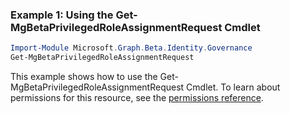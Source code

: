 ### Example 1: Using the Get-MgBetaPrivilegedRoleAssignmentRequest Cmdlet
```powershell
Import-Module Microsoft.Graph.Beta.Identity.Governance
Get-MgBetaPrivilegedRoleAssignmentRequest
```
This example shows how to use the Get-MgBetaPrivilegedRoleAssignmentRequest Cmdlet.
To learn about permissions for this resource, see the [permissions reference](/graph/permissions-reference).
